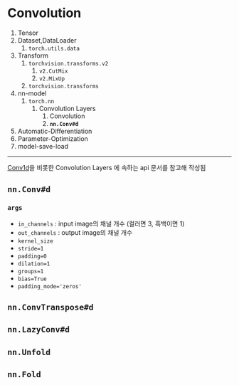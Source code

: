 # Convolution

1. Tensor  
2. Dataset,DataLoader  
   1. `torch.utils.data`
3. Transform
   1. `torchvision.transforms.v2`
      1. `v2.CutMix`
      2. `v2.MixUp`
   2. `torchvision.transforms`
4. nn-model  
   1. `torch.nn`
        1. Convolution Layers
            1. Convolution
            2. **`nn.Conv#d`**
5. Automatic-Differentiation  
6. Parameter-Optimization  
7. model-save-load  
---
[Conv1d](https://pytorch.org/docs/stable/generated/torch.nn.Conv1d.html#torch.nn.Conv1d)을 비롯한 Convolution Layers 에 속하는 api 문서를 참고해 작성됨

## `nn.Conv#d`

### `args`

- `in_channels` : input image의 채널 개수 (컬러면 3, 흑백이면 1)
- `out_channels` : output image의 채널 개수
- `kernel_size`
- `stride=1`
- `padding=0`
- `dilation=1`
- `groups=1`
- `bias=True`
- `padding_mode='zeros'`


## `nn.ConvTranspose#d`

## `nn.LazyConv#d`

## `nn.Unfold`

## `nn.Fold`
